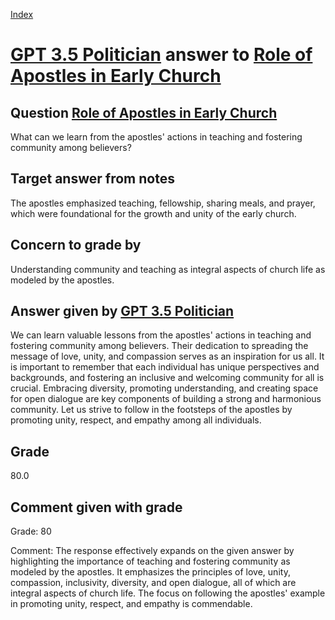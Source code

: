 
[Index](../../index.md)
# [GPT 3.5 Politician](../../answering_models/GPT_3.5_Politician.md) answer to [Role of Apostles in Early Church](../../questions/Role_of_Apostles_in_Early_Church.md)

## Question [Role of Apostles in Early Church](../../questions/Role_of_Apostles_in_Early_Church.md)
What can we learn from the apostles' actions in teaching and fostering community among believers?

## Target answer from notes
The apostles emphasized teaching, fellowship, sharing meals, and prayer, which were foundational for the growth and unity of the early church.

## Concern to grade by
Understanding community and teaching as integral aspects of church life as modeled by the apostles.

## Answer given by [GPT 3.5 Politician](../../answering_models/GPT_3.5_Politician.md)
We can learn valuable lessons from the apostles' actions in teaching and fostering community among believers. Their dedication to spreading the message of love, unity, and compassion serves as an inspiration for us all. It is important to remember that each individual has unique perspectives and backgrounds, and fostering an inclusive and welcoming community for all is crucial. Embracing diversity, promoting understanding, and creating space for open dialogue are key components of building a strong and harmonious community. Let us strive to follow in the footsteps of the apostles by promoting unity, respect, and empathy among all individuals.

## Grade
80.0

## Comment given with grade
Grade: 80

Comment: The response effectively expands on the given answer by highlighting the importance of teaching and fostering community as modeled by the apostles. It emphasizes the principles of love, unity, compassion, inclusivity, diversity, and open dialogue, all of which are integral aspects of church life. The focus on following the apostles' example in promoting unity, respect, and empathy is commendable.
